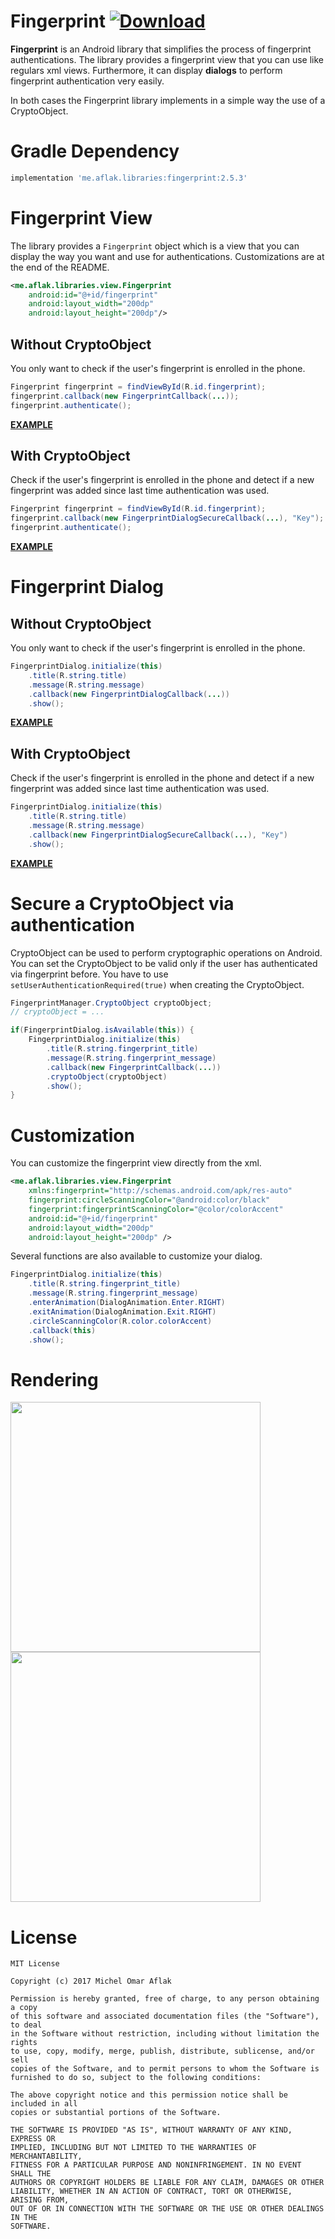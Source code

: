 # Fingerprint [![Download](https://api.bintray.com/packages/omaflak/maven/fingerprint/images/download.svg)](https://bintray.com/omaflak/maven/fingerprint/_latestVersion)

**Fingerprint** is an Android library that simplifies the process of fingerprint authentications. The library provides a fingerprint view that you can use like regulars xml views. Furthermore, it can display **dialogs** to perform fingerprint authentication very easily.

In both cases the Fingerprint library implements in a simple way the use of a CryptoObject.

# Gradle Dependency

```groovy
implementation 'me.aflak.libraries:fingerprint:2.5.3'
```

# Fingerprint View

The library provides a `Fingerprint` object which is a view that you can display the way you want and use for authentications. Customizations are at the end of the README.

```xml
<me.aflak.libraries.view.Fingerprint
    android:id="@+id/fingerprint"
    android:layout_width="200dp"
    android:layout_height="200dp"/>
```

## Without CryptoObject

You only want to check if the user's fingerprint is enrolled in the phone.

```java
Fingerprint fingerprint = findViewById(R.id.fingerprint);
fingerprint.callback(new FingerprintCallback(...));
fingerprint.authenticate();
```

[**EXAMPLE**](https://github.com/OmarAflak/Fingerprint/blob/master/app/src/main/java/me/aflak/fingerprintdialoglibrary/SimpleView.java)

## With CryptoObject

Check if the user's fingerprint is enrolled in the phone and detect if a new fingerprint was added since last time authentication was used.

```java
Fingerprint fingerprint = findViewById(R.id.fingerprint);
fingerprint.callback(new FingerprintDialogSecureCallback(...), "Key");
fingerprint.authenticate();
```

[**EXAMPLE**](https://github.com/OmarAflak/Fingerprint/blob/master/app/src/main/java/me/aflak/fingerprintdialoglibrary/SecureView.java)

# Fingerprint Dialog

## Without CryptoObject

You only want to check if the user's fingerprint is enrolled in the phone.

```java
FingerprintDialog.initialize(this)
    .title(R.string.title)
    .message(R.string.message)
    .callback(new FingerprintDialogCallback(...))
    .show();
```

[**EXAMPLE**](https://github.com/OmarAflak/Fingerprint/blob/master/app/src/main/java/me/aflak/fingerprintdialoglibrary/SimpleDialog.java)
        
## With CryptoObject

Check if the user's fingerprint is enrolled in the phone and detect if a new fingerprint was added since last time authentication was used.

```java
FingerprintDialog.initialize(this)
    .title(R.string.title)
    .message(R.string.message)
    .callback(new FingerprintDialogSecureCallback(...), "Key")
    .show();
```
        
[**EXAMPLE**](https://github.com/OmarAflak/Fingerprint/blob/master/app/src/main/java/me/aflak/fingerprintdialoglibrary/SecureDialog.java)

# Secure a CryptoObject via authentication

CryptoObject can be used to perform cryptographic operations on Android. You can set the CryptoObject to be valid only if the user has authenticated via fingerprint before. You have to use `setUserAuthenticationRequired(true)` when creating the CryptoObject.

```java
FingerprintManager.CryptoObject cryptoObject;
// cryptoObject = ...

if(FingerprintDialog.isAvailable(this)) {
    FingerprintDialog.initialize(this)
        .title(R.string.fingerprint_title)
        .message(R.string.fingerprint_message)
        .callback(new FingerprintCallback(...))
        .cryptoObject(cryptoObject)
        .show();
}
```

# Customization

You can customize the fingerprint view directly from the xml.

```xml
<me.aflak.libraries.view.Fingerprint
    xmlns:fingerprint="http://schemas.android.com/apk/res-auto"
    fingerprint:circleScanningColor="@android:color/black"
    fingerprint:fingerprintScanningColor="@color/colorAccent"
    android:id="@+id/fingerprint"
    android:layout_width="200dp"
    android:layout_height="200dp" />
```

Several functions are also available to customize your dialog.

```java
FingerprintDialog.initialize(this)
    .title(R.string.fingerprint_title)
    .message(R.string.fingerprint_message)
    .enterAnimation(DialogAnimation.Enter.RIGHT)
    .exitAnimation(DialogAnimation.Exit.RIGHT)
    .circleScanningColor(R.color.colorAccent)
    .callback(this)
    .show();
```

# Rendering

<p float="left">
    <img src="https://github.com/omaflak/FingerprintDialog/blob/master/GIF/demo1.gif" width="400" />
    <img src="https://github.com/omaflak/FingerprintDialog/blob/master/GIF/demo2.gif" width="400" />
</p>

# License

```
MIT License

Copyright (c) 2017 Michel Omar Aflak

Permission is hereby granted, free of charge, to any person obtaining a copy
of this software and associated documentation files (the "Software"), to deal
in the Software without restriction, including without limitation the rights
to use, copy, modify, merge, publish, distribute, sublicense, and/or sell
copies of the Software, and to permit persons to whom the Software is
furnished to do so, subject to the following conditions:

The above copyright notice and this permission notice shall be included in all
copies or substantial portions of the Software.

THE SOFTWARE IS PROVIDED "AS IS", WITHOUT WARRANTY OF ANY KIND, EXPRESS OR
IMPLIED, INCLUDING BUT NOT LIMITED TO THE WARRANTIES OF MERCHANTABILITY,
FITNESS FOR A PARTICULAR PURPOSE AND NONINFRINGEMENT. IN NO EVENT SHALL THE
AUTHORS OR COPYRIGHT HOLDERS BE LIABLE FOR ANY CLAIM, DAMAGES OR OTHER
LIABILITY, WHETHER IN AN ACTION OF CONTRACT, TORT OR OTHERWISE, ARISING FROM,
OUT OF OR IN CONNECTION WITH THE SOFTWARE OR THE USE OR OTHER DEALINGS IN THE
SOFTWARE.
```
